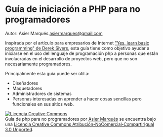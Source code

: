 Guía de iniciación a PHP para no programadores
==============================================

Autor: Asier Marqués <asiermarques@gmail.com>

Inspirada por el artículo para empresarios de Internet ["Yes, learn basic programming" de Derek Sivers](http://sivers.org/prog), esta guía tiene como objetivo ayudar a iniciarse en el uso del lenguaje de programación php a personas que están involucradas en el desarrollo de proyectos web, pero que no son necesariamente programadores.

Principalmente esta guía puede ser útil a:
* Diseñadores
* Maquetadores
* Administradores de sistemas
* Personas interesadas en aprender a hacer cosas sencillas pero funcionales en sus sitios web.

<a rel="license" href="http://creativecommons.org/licenses/by-nc-sa/3.0/deed.es"><img alt="Licencia Creative Commons" style="border-width:0" src="http://i.creativecommons.org/l/by-nc-sa/3.0/88x31.png" /></a><br /><span xmlns:dct="http://purl.org/dc/terms/" href="http://purl.org/dc/dcmitype/Text" property="dct:title" rel="dct:type">Guía de php para no programadores</span> por <a xmlns:cc="http://creativecommons.org/ns#" href="http://asiermarques.com" property="cc:attributionName" rel="cc:attributionURL">Asier Marqués</a> se encuentra bajo una <a rel="license" href="http://creativecommons.org/licenses/by-nc-sa/3.0/deed.es">Licencia Creative Commons Atribución-NoComercial-CompartirIgual 3.0 Unported</a>.
